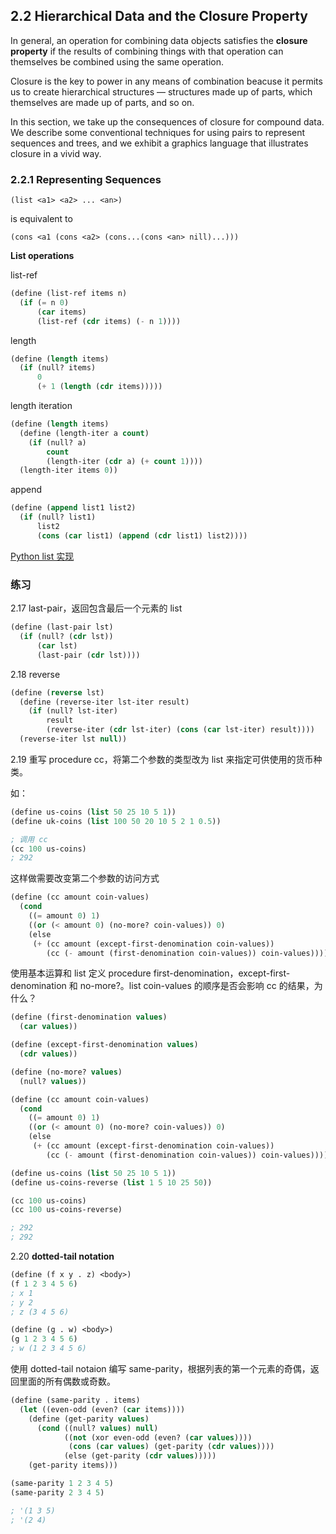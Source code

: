 ## 2.2 Hierarchical Data and the Closure Property

 

In general, an operation for combining data objects satisfies the **closure property** if the results of combining things with that operation can themselves be combined using the same operation.

Closure is the key to power in any means of combination beacuse it permits us to create hierarchical structures — structures made up of parts, which themselves are made up of parts,  and so on.

In this section, we take up the consequences of closure for compound data. We describe some conventional techniques for using pairs to represent sequences and trees, and we exhibit a graphics language that illustrates closure in a vivid way. 



###  2.2.1 Representing Sequences



`(list <a1> <a2> ... <an>)`

is equivalent to

`(cons <a1 (cons <a2> (cons...(cons <an> nill)...)))`



**List operations**

list-ref

```lisp
(define (list-ref items n)
  (if (= n 0)
      (car items)
      (list-ref (cdr items) (- n 1))))

```



length

```lisp
(define (length items)
  (if (null? items)
      0
      (+ 1 (length (cdr items)))))

```



length iteration

```lisp
(define (length items)
  (define (length-iter a count)
    (if (null? a)
        count
        (length-iter (cdr a) (+ count 1))))
  (length-iter items 0))
```



append

```lisp
(define (append list1 list2)
  (if (null? list1)
      list2
      (cons (car list1) (append (cdr list1) list2))))
```



[Python list 实现](https://github.com/python/cpython/blob/c30098c8c6014f3340a369a31df9c74bdbacc269/Include/listobject.h) 



### 练习

 2.17  last-pair，返回包含最后一个元素的 list

```lisp
(define (last-pair lst)
  (if (null? (cdr lst))
      (car lst)
      (last-pair (cdr lst))))
```



2.18 reverse

```lisp
(define (reverse lst)
  (define (reverse-iter lst-iter result)
    (if (null? lst-iter)
        result
        (reverse-iter (cdr lst-iter) (cons (car lst-iter) result))))
  (reverse-iter lst null))
```



2.19 重写 procedure cc，将第二个参数的类型改为 list 来指定可供使用的货币种类。

如：

```lisp
(define us-coins (list 50 25 10 5 1))
(define uk-coins (list 100 50 20 10 5 2 1 0.5))

; 调用 cc
(cc 100 us-coins)
; 292
```

这样做需要改变第二个参数的访问方式

```lisp
(define (cc amount coin-values)
  (cond 
    ((= amount 0) 1)
    ((or (< amount 0) (no-more? coin-values)) 0)
    (else
     (+ (cc amount (except-first-denomination coin-values))
        (cc (- amount (first-denomination coin-values)) coin-values)))))
```

使用基本运算和 list 定义 procedure first-denomination，except-first-denomination 和 no-more?。list coin-values 的顺序是否会影响 cc 的结果，为什么？

```lisp
(define (first-denomination values)
  (car values))

(define (except-first-denomination values)
  (cdr values))

(define (no-more? values)
  (null? values))

(define (cc amount coin-values)
  (cond 
    ((= amount 0) 1)
    ((or (< amount 0) (no-more? coin-values)) 0)
    (else
     (+ (cc amount (except-first-denomination coin-values))
        (cc (- amount (first-denomination coin-values)) coin-values)))))

(define us-coins (list 50 25 10 5 1))
(define us-coins-reverse (list 1 5 10 25 50))

(cc 100 us-coins)
(cc 100 us-coins-reverse)

; 292
; 292
```



2.20 **dotted-tail notation** 

```lisp
(define (f x y . z) <body>)
(f 1 2 3 4 5 6)
; x 1
; y 2 
; z (3 4 5 6)

(define (g . w) <body>)
(g 1 2 3 4 5 6)
; w (1 2 3 4 5 6)
```

使用 dotted-tail notaion 编写 same-parity，根据列表的第一个元素的奇偶，返回里面的所有偶数或奇数。

```lisp
(define (same-parity . items)
  (let ((even-odd (even? (car items))))
    (define (get-parity values)
      (cond ((null? values) null)
            ((not (xor even-odd (even? (car values))))
             (cons (car values) (get-parity (cdr values))))
            (else (get-parity (cdr values))))) 
    (get-parity items)))

(same-parity 1 2 3 4 5)
(same-parity 2 3 4 5)

; '(1 3 5)
; '(2 4)

```

